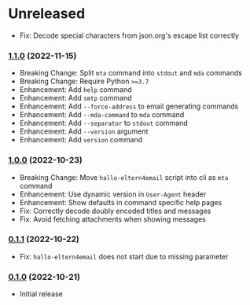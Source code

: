 # Unreleased

* Fix: Decode special characters from json.org's escape list correctly

### [1.1.0](https://github.com/somechris/hallo-eltern-cli/releases/tag/v1.1.0) (2022-11-15)

* Breaking Change: Split `mta` command into `stdout` and `mda` commands
* Breaking Change: Require Python `>=3.7`
* Enhancement: Add `help` command
* Enhancement: Add `smtp` command
* Enhancement: Add `--force-address` to email generating commands
* Enhancement: Add `--mda-command` to `mda` command
* Enhancement: Add `--separator` to `stdout` command
* Enhancement: Add `--version` argument
* Enhancement: Add `version` command

### [1.0.0](https://github.com/somechris/hallo-eltern-cli/releases/tag/v1.0.0) (2022-10-23)

* Breaking Change: Move `hallo-eltern4email` script into cli as `mta` command
* Enhancement: Use dynamic version in `User-Agent` header
* Enhancement: Show defaults in command specific help pages
* Fix: Correctly decode doubly encoded titles and messages
* Fix: Avoid fetching attachments when showing messages

### [0.1.1](https://github.com/somechris/hallo-eltern-cli/releases/tag/v0.1.1) (2022-10-22)

* Fix: `hallo-eltern4email` does not start due to missing parameter

### [0.1.0](https://github.com/somechris/hallo-eltern-cli/releases/tag/v0.1.0) (2022-10-21)

* Initial release
